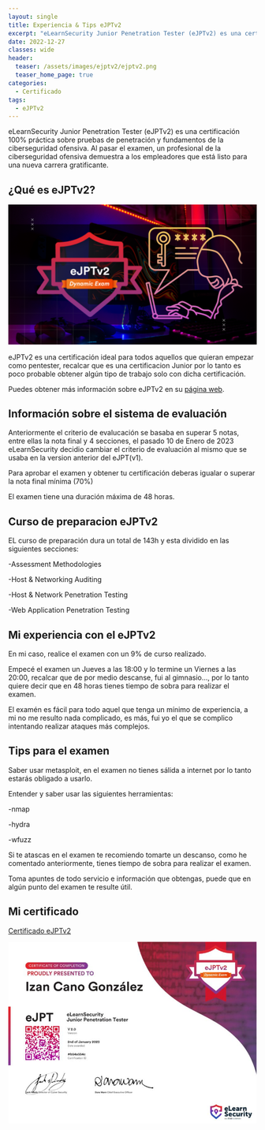```yaml
---
layout: single
title: Experiencia & Tips eJPTv2
excerpt: "eLearnSecurity Junior Penetration Tester (eJPTv2) es una certificación 100% práctica sobre pruebas de penetración y fundamentos de la ciberseguridad ofensiva. Al pasar el examen, un profesional de la ciberseguridad ofensiva demuestra a los empleadores que está listo para una nueva carrera gratificante."
date: 2022-12-27
classes: wide
header:
  teaser: /assets/images/ejptv2/ejptv2.png
  teaser_home_page: true
categories:
  - Certificado
tags:
  - eJPTv2
---
```


eLearnSecurity Junior Penetration Tester (eJPTv2) es una certificación 100% práctica sobre pruebas de penetración y fundamentos de la ciberseguridad ofensiva. Al pasar el examen, un profesional de la ciberseguridad ofensiva demuestra a los empleadores que está listo para una nueva carrera gratificante.

## ¿Qué es eJPTv2?

![](/assets/images/ejptv2/eJPTv2_banner.png)


eJPTv2 es una certificación ideal para todos aquellos que quieran empezar como pentester, recalcar que es una certificacion Junior por lo tanto es poco probable obtener algún tipo de trabajo solo con dicha certificación.

Puedes obtener más información sobre eJPTv2 en su [página web](https://ine.com/learning/certifications/internal/elearnsecurity-junior-penetration-tester-v2).


## Información sobre el sistema de evaluación

Anteriormente el criterio de evalucación se basaba en superar 5 notas, entre ellas la nota final y 4 secciones, el pasado 10 de Enero de 2023 eLearnSecurity decidio cambiar el criterio de evaluación al mismo que se usaba en la version anterior del eJPT(v1).

Para aprobar el examen y obtener tu certificación deberas igualar o superar la nota final mínima (70%)

El examen tiene una duración máxima de 48 horas.


## Curso de preparacion eJPTv2

EL curso de preparación dura un total de 143h y esta dividido en las siguientes secciones:

-Assessment Methodologies

-Host & Networking Auditing

-Host & Network Penetration Testing

-Web Application Penetration Testing


## Mi experiencia con el eJPTv2

En mi caso, realice el examen con un 9% de curso realizado.

Empecé el examen un Jueves a las 18:00 y lo termine un Viernes a las 20:00, recalcar que de por medio descanse, fui al gimnasio..., por lo tanto quiere decir que en 48 horas tienes tiempo de sobra para realizar el examen.

El examén es fácil para todo aquel que tenga un mínimo de experiencia, a mi no me resulto nada complicado, es más, fui yo el que se complico intentando realizar ataques más complejos.


## Tips para el examen

Saber usar metasploit, en el examen no tienes sálida a internet por lo tanto estarás obligado a usarlo.

Entender y saber usar las siguientes herramientas:

-nmap

-hydra

-wfuzz

Si te atascas en el examen te recomiendo tomarte un descanso, como he comentado anteriormente, tienes tiempo de sobra para realizar el examen.

Toma apuntes de todo servicio e información que obtengas, puede que en algún punto del examen te resulte útil.


## Mi certificado

[Certificado eJPTv2](https://my.ine.com/certificate/b54a554c-abaf-40e2-822a-879347149a59)

![](/assets/images/ejptv2/certificacion.jpeg)
